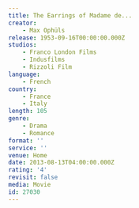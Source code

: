 ```yaml
---
title: The Earrings of Madame de...
creator:
    - Max Ophüls
release: 1953-09-16T00:00:00.000Z
studios:
    - Franco London Films
    - Indusfilms
    - Rizzoli Film
language:
    - French
country:
    - France
    - Italy
length: 105
genre:
    - Drama
    - Romance
format: ''
service: ''
venue: Home
date: 2013-08-13T04:00:00.000Z
rating: '4'
revisit: false
media: Movie
id: 27030
---
```



